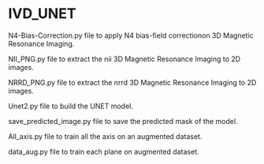 # IVD_UNET

N4-Bias-Correction.py file to apply N4 bias-field correctionon 3D Magnetic Resonance Imaging. 

NII_PNG.py file to extract the nii 3D Magnetic Resonance Imaging to 2D images. 

NRRD_PNG.py file to extract the nrrd 3D Magnetic Resonance Imaging to 2D images.

Unet2.py file to build the UNET model. 

save_predicted_image.py file to save the predicted mask of the model. 

All_axis.py file to train all the axis on an augmented dataset. 

data_aug.py file to train each plane on augmented dataset. 
